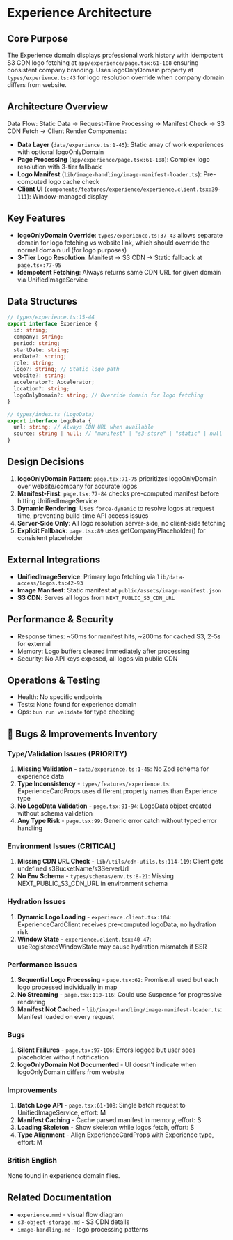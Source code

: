 # Experience Architecture

## Core Purpose

The Experience domain displays professional work history with idempotent S3 CDN logo fetching at `app/experience/page.tsx:61-108` ensuring consistent company branding. Uses logoOnlyDomain property at `types/experience.ts:43` for logo resolution override when company domain differs from website.

## Architecture Overview

Data Flow: Static Data → Request-Time Processing → Manifest Check → S3 CDN Fetch → Client Render
Components:

- **Data Layer** (`data/experience.ts:1-45`): Static array of work experiences with optional logoOnlyDomain
- **Page Processing** (`app/experience/page.tsx:61-108`): Complex logo resolution with 3-tier fallback
- **Logo Manifest** (`lib/image-handling/image-manifest-loader.ts`): Pre-computed logo cache check
- **Client UI** (`components/features/experience/experience.client.tsx:39-111`): Window-managed display

## Key Features

- **logoOnlyDomain Override**: `types/experience.ts:37-43` allows separate domain for logo fetching vs website link, which should override the normal domain url (for logo purposes)
- **3-Tier Logo Resolution**: Manifest → S3 CDN → Static fallback at `page.tsx:77-95`
- **Idempotent Fetching**: Always returns same CDN URL for given domain via UnifiedImageService

## Data Structures

```typescript
// types/experience.ts:15-44
export interface Experience {
  id: string;
  company: string;
  period: string;
  startDate: string;
  endDate?: string;
  role: string;
  logo?: string; // Static logo path
  website?: string;
  accelerator?: Accelerator;
  location?: string;
  logoOnlyDomain?: string; // Override domain for logo fetching
}

// types/index.ts (LogoData)
export interface LogoData {
  url: string; // Always CDN URL when available
  source: string | null; // "manifest" | "s3-store" | "static" | null
}
```

## Design Decisions

1. **logoOnlyDomain Pattern**: `page.tsx:71-75` prioritizes logoOnlyDomain over website/company for accurate logos
2. **Manifest-First**: `page.tsx:77-84` checks pre-computed manifest before hitting UnifiedImageService
3. **Dynamic Rendering**: Uses `force-dynamic` to resolve logos at request time, preventing build-time API access issues
4. **Server-Side Only**: All logo resolution server-side, no client-side fetching
5. **Explicit Fallback**: `page.tsx:89` uses getCompanyPlaceholder() for consistent placeholder

## External Integrations

- **UnifiedImageService**: Primary logo fetching via `lib/data-access/logos.ts:42-93`
- **Image Manifest**: Static manifest at `public/assets/image-manifest.json`
- **S3 CDN**: Serves all logos from `NEXT_PUBLIC_S3_CDN_URL`

## Performance & Security

- Response times: ~50ms for manifest hits, ~200ms for cached S3, 2-5s for external
- Memory: Logo buffers cleared immediately after processing
- Security: No API keys exposed, all logos via public CDN

## Operations & Testing

- Health: No specific endpoints
- Tests: None found for experience domain
- Ops: `bun run validate` for type checking

## 🐛 Bugs & Improvements Inventory

### Type/Validation Issues (PRIORITY)

1. **Missing Validation** - `data/experience.ts:1-45`: No Zod schema for experience data
2. **Type Inconsistency** - `types/features/experience.ts`: ExperienceCardProps uses different property names than Experience type
3. **No LogoData Validation** - `page.tsx:91-94`: LogoData object created without schema validation
4. **Any Type Risk** - `page.tsx:99`: Generic error catch without typed error handling

### Environment Issues (CRITICAL)

1. **Missing CDN URL Check** - `lib/utils/cdn-utils.ts:114-119`: Client gets undefined s3BucketName/s3ServerUrl
2. **No Env Schema** - `types/schemas/env.ts:8-21`: Missing NEXT_PUBLIC_S3_CDN_URL in environment schema

### Hydration Issues

1. **Dynamic Logo Loading** - `experience.client.tsx:104`: ExperienceCardClient receives pre-computed logoData, no hydration risk
2. **Window State** - `experience.client.tsx:40-47`: useRegisteredWindowState may cause hydration mismatch if SSR

### Performance Issues

1. **Sequential Logo Processing** - `page.tsx:62`: Promise.all used but each logo processed individually in map
2. **No Streaming** - `page.tsx:110-116`: Could use Suspense for progressive rendering
3. **Manifest Not Cached** - `lib/image-handling/image-manifest-loader.ts`: Manifest loaded on every request

### Bugs

1. **Silent Failures** - `page.tsx:97-106`: Errors logged but user sees placeholder without notification
2. **logoOnlyDomain Not Documented** - UI doesn't indicate when logoOnlyDomain differs from website

### Improvements

1. **Batch Logo API** - `page.tsx:61-108`: Single batch request to UnifiedImageService, effort: M
2. **Manifest Caching** - Cache parsed manifest in memory, effort: S
3. **Loading Skeleton** - Show skeleton while logos fetch, effort: S
4. **Type Alignment** - Align ExperienceCardProps with Experience type, effort: M

### British English

None found in experience domain files.

## Related Documentation

- `experience.mmd` - visual flow diagram
- `s3-object-storage.md` - S3 CDN details
- `image-handling.md` - logo processing patterns
